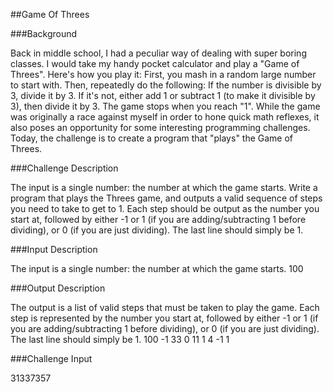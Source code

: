 ##Game Of Threes

###Background

Back in middle school, I had a peculiar way of dealing with super boring classes. I would take my handy pocket calculator and play a "Game of Threes". Here's how you play it:
First, you mash in a random large number to start with. Then, repeatedly do the following:
If the number is divisible by 3, divide it by 3.
If it's not, either add 1 or subtract 1 (to make it divisible by 3), then divide it by 3.
The game stops when you reach "1".
While the game was originally a race against myself in order to hone quick math reflexes, it also poses an opportunity for some interesting programming challenges. Today, the challenge is to create a program that "plays" the Game of Threes.

###Challenge Description

The input is a single number: the number at which the game starts. Write a program that plays the Threes game, and outputs a valid sequence of steps you need to take to get to 1. Each step should be output as the number you start at, followed by either -1 or 1 (if you are adding/subtracting 1 before dividing), or 0 (if you are just dividing). The last line should simply be 1.

###Input Description

The input is a single number: the number at which the game starts.
100

###Output Description

The output is a list of valid steps that must be taken to play the game. Each step is represented by the number you start at, followed by either -1 or 1 (if you are adding/subtracting 1 before dividing), or 0 (if you are just dividing). The last line should simply be 1.
100 -1
33 0
11 1
4 -1
1

###Challenge Input

31337357
